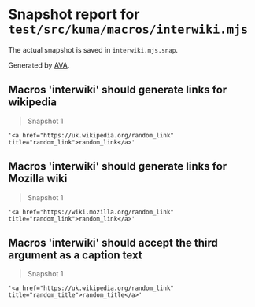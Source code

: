 # Snapshot report for `test/src/kuma/macros/interwiki.mjs`

The actual snapshot is saved in `interwiki.mjs.snap`.

Generated by [AVA](https://avajs.dev).

## Macros 'interwiki' should generate links for wikipedia

> Snapshot 1

    '<a href="https://uk.wikipedia.org/random_link" title="random_link">random_link</a>'

## Macros 'interwiki' should generate links for Mozilla wiki

> Snapshot 1

    '<a href="https://wiki.mozilla.org/random_link" title="random_link">random_link</a>'

## Macros 'interwiki' should accept the third argument as a caption text

> Snapshot 1

    '<a href="https://uk.wikipedia.org/random_link" title="random_title">random_title</a>'
